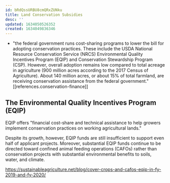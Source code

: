 ```yaml
---
id: bRdQssURBU8cmQRxZUNku
title: Land Conservation Subsidies
desc: ''
updated: 1634050526352
created: 1634049836346
---
```


- "the federal government runs cost-sharing programs to lower the bill for adopting conservation practices. These include the USDA National Resource Conservation Service (NRCS) Environmental Quality Incentives Program (EQIP) and Conservation Stewardship Program (CSP). However, overall adoption remains low compared to total acreage in agriculture (900 million acres according to the 2017 Census of Agriculture). About 140 million acres, or about 15% of total farmland, are receiving conservation assistance from the federal government." [[references.conservation-finance]]

## The Environmental Quality Incentives Program (EQIP) 

EQIP offers "financial cost-share and technical assistance to help growers implement conservation practices on working agricultural lands."

Despite its growth, however, EQIP funds are still insufficient to support even half of applicant projects. Moreover, substantial EQIP funds continue to be directed toward confined animal feeding operations (CAFOs) rather than conservation projects with substantial environmental benefits to soils, water, and climate.


https://sustainableagriculture.net/blog/cover-crops-and-cafos-eqip-in-fy-2019-and-fy-2020/